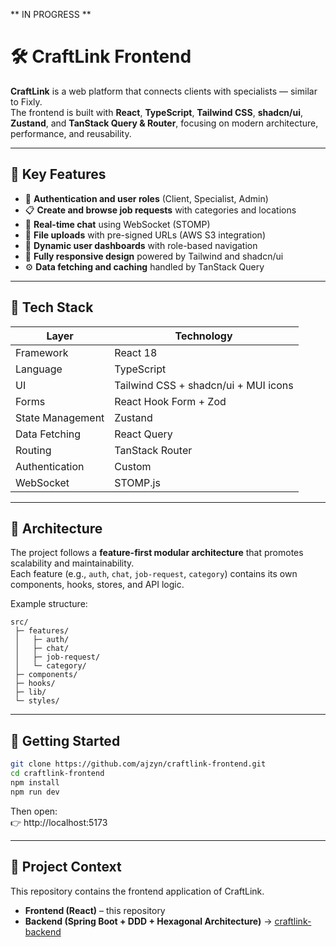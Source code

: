 ** IN PROGRESS **

# 🛠️ CraftLink Frontend

**CraftLink** is a web platform that connects clients with specialists — similar to Fixly.  
The frontend is built with **React**, **TypeScript**, **Tailwind CSS**, **shadcn/ui**, **Zustand**, and **TanStack Query & Router**, focusing on modern architecture, performance, and reusability.

---

## 🚀 Key Features

- 🔑 **Authentication and user roles** (Client, Specialist, Admin)  
- 📋 **Create and browse job requests** with categories and locations  
- 💬 **Real-time chat** using WebSocket (STOMP)  
- 📸 **File uploads** with pre-signed URLs (AWS S3 integration)  
- 🧭 **Dynamic user dashboards** with role-based navigation  
- 📱 **Fully responsive design** powered by Tailwind and shadcn/ui  
- ⚙️ **Data fetching and caching** handled by TanStack Query

---

## 🧩 Tech Stack

| Layer | Technology |
|--------|-------------|
| Framework | React 18 |
| Language | TypeScript |
| UI | Tailwind CSS + shadcn/ui + MUI icons |
| Forms | React Hook Form + Zod |
| State Management | Zustand |
| Data Fetching | React Query |
| Routing | TanStack Router |
| Authentication | Custom |
| WebSocket | STOMP.js |

---

## 🧠 Architecture

The project follows a **feature-first modular architecture** that promotes scalability and maintainability.  
Each feature (e.g., `auth`, `chat`, `job-request`, `category`) contains its own components, hooks, stores, and API logic.

Example structure:
```
src/
 ├─ features/
 │   ├─ auth/
 │   ├─ chat/
 │   ├─ job-request/
 │   └─ category/
 ├─ components/
 ├─ hooks/
 ├─ lib/
 └─ styles/
```

---

## 🧰 Getting Started

```bash
git clone https://github.com/ajzyn/craftlink-frontend.git
cd craftlink-frontend
npm install
npm run dev
```

Then open:  
👉 http://localhost:5173

---

## 🤝 Project Context

This repository contains the frontend application of CraftLink.

- **Frontend (React)** – this repository  
- **Backend (Spring Boot + DDD + Hexagonal Architecture)** → [craftlink-backend](https://github.com/ajzyn/craftlink-backend)
